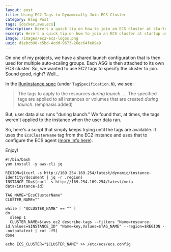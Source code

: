 ```yaml
---
layout: post
title: Using EC2 Tags to Dynamically Join ECS Cluster
category: Blog Post
tags: [docker,aws,ecs]
description: Here's a quick tip on how to join an ECS cluster at startup using EC2 tags
excerpt: Here's a quick tip on how to join an ECS cluster at startup using EC2 tags
image: /images/ec2-ecs-logos.png
uuid: d1ebcb98-c5bd-4cdd-9673-26ec64fe89a9
---
```


On one of my projects, we have a shared launch configuration that is then used for multiple auto-scaling groups. Each ASG is then attached to its own ECS cluster. So, we wanted to use EC2 tags to specify the cluster to join. Sound good, right? Well...

In the [RunInstance spec](https://docs.aws.amazon.com/AWSEC2/latest/APIReference/API_RunInstances.html) (under `TagSpecification.N`), we see:

> The tags to apply to the resources _during launch_. ... The specified tags are applied to all instances or volumes that are created _during launch_. (emphasis added)

But, user data also runs "during launch." We found that, at times, the tags weren't applied to the instance when the user data ran. 

So, here's a script that simply keeps trying until the tags are available. It uses the `EcsClusterName` tag from the EC2 instance and uses that to configure the ECS agent ([more info here](https://docs.aws.amazon.com/AmazonECS/latest/developerguide/launch_container_instance.html)).

Enjoy!

<pre class="no-wrap language-bash bash" data-title="Bash"><code class="bash">#!/bin/bash
yum install -y aws-cli jq

REGION=$(curl -s http://169.254.169.254/latest/dynamic/instance-identity/document | jq -r .region)
INSTANCE_ID=$(curl -s http://169.254.169.254/latest/meta-data/instance-id)

TAG_NAME="EcsClusterName"
CLUSTER_NAME=""

while [ "$CLUSTER_NAME" == "" ]
do
  sleep 1
  CLUSTER_NAME=$(aws ec2 describe-tags --filters "Name=resource-id,Values=$INSTANCE_ID" "Name=key,Values=$TAG_NAME" --region=$REGION --output=text | cut -f5)
done

echo ECS_CLUSTER="$CLUSTER_NAME" >> /etc/ecs/ecs.config
</code></pre>
